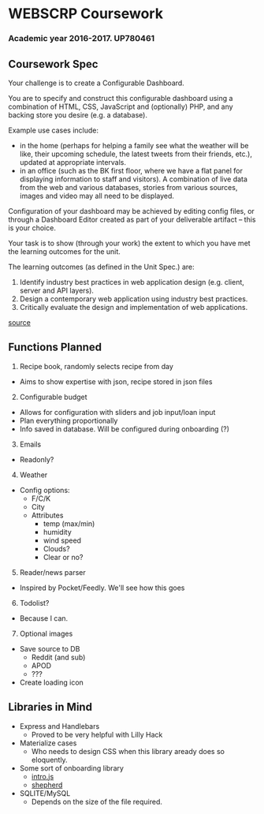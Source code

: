 # WEBSCRP Coursework
### Academic year 2016-2017. UP780461

## Coursework Spec

Your challenge is to create a Configurable Dashboard.

You are to specify and construct this configurable dashboard using a combination of HTML, CSS, JavaScript and (optionally) PHP, and any backing store you desire (e.g. a database).

Example use cases include:
 - in the home (perhaps for helping a family see what the weather will be like, their upcoming schedule, the latest tweets from their friends, etc.), updated at appropriate intervals.
 - in an office (such as the BK first floor, where we have a flat panel for displaying information to staff and visitors).  A combination of live data from the web and various databases, stories from various sources, images and video may all need to be displayed.

Configuration of your dashboard may be achieved by editing config files, or through a Dashboard Editor created as part of your deliverable artifact – this is your choice.

Your task is to show (through your work) the extent to which you have met the learning outcomes for the unit.

The learning outcomes (as defined in the Unit Spec.) are:
1. Identify industry best practices in web application design (e.g. client, server and API layers).
2. Design a contemporary web application using industry best practices.
3. Critically evaluate the design and implementation of web applications.

[source](https://docs.google.com/document/d/1YL-uOZZdTNC2h732EVLKYnk2VgowFtR6tGRPS_qzuJg/edit)

## Functions Planned
1. Recipe book, randomly selects recipe from day
  - Aims to show expertise with json, recipe stored in json files
2. Configurable budget
  - Allows for configuration with sliders and job input/loan input
  - Plan everything proportionally
  - Info saved in database. Will be configured during onboarding (?)
3. Emails
  - Readonly?
4. Weather
  - Config options:
    - F/C/K
    - City
    - Attributes
      - temp (max/min)
      - humidity
      - wind speed
      - Clouds?
      - Clear or no?
5. Reader/news parser
  - Inspired by Pocket/Feedly. We'll see how this goes
6. Todolist?
  - Because I can.
7. Optional images
  - Save source to DB
    - Reddit (and sub)
    - APOD
    - ???
  - Create loading icon

## Libraries in Mind
- Express and Handlebars
  - Proved to be very helpful with Lilly Hack
- Materialize cases
  - Who needs to design CSS when this library aready does so eloquently.
- Some sort of onboarding library
  - [intro.js](http://introjs.com/)
  - [shepherd](http://github.hubspot.com/shepherd/docs/welcome/)
- SQLITE/MySQL
  - Depends on the size of the file required.
